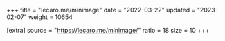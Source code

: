+++
title = "lecaro.me/minimage"
date = "2022-03-22"
updated = "2023-02-07"
weight = 10654

[extra]
source = "https://lecaro.me/minimage/"
ratio = 18
size = 10
+++
